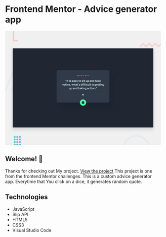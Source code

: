 # Frontend Mentor - Advice generator app

![Design preview for the Advice generator app coding challenge](./design/desktop-preview.jpg)

## Welcome! 👋

Thanks for checking out My project. [View the project](https://simonch-adviceapp-portfolio.netlify.app/)
This project is one from the frontend Mentor challenges.
This is a custom advice generator app. Everytime that You click on a dice, it generates random quote.

## Technologies
* JavaScript
* Slip API
* HTML5
* CSS3
* Visual Studio Code

